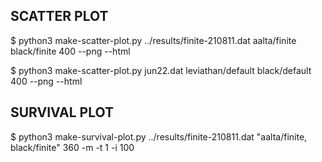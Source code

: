 SCATTER PLOT
------------
$ python3 make-scatter-plot.py ../results/finite-210811.dat aalta/finite black/finite 400 --png --html

$ python3 make-scatter-plot.py jun22.dat leviathan/default black/default 400 --png --html




SURVIVAL PLOT
-------------
$ python3 make-survival-plot.py ../results/finite-210811.dat "aalta/finite, black/finite" 360 -m -t 1 -i 100
